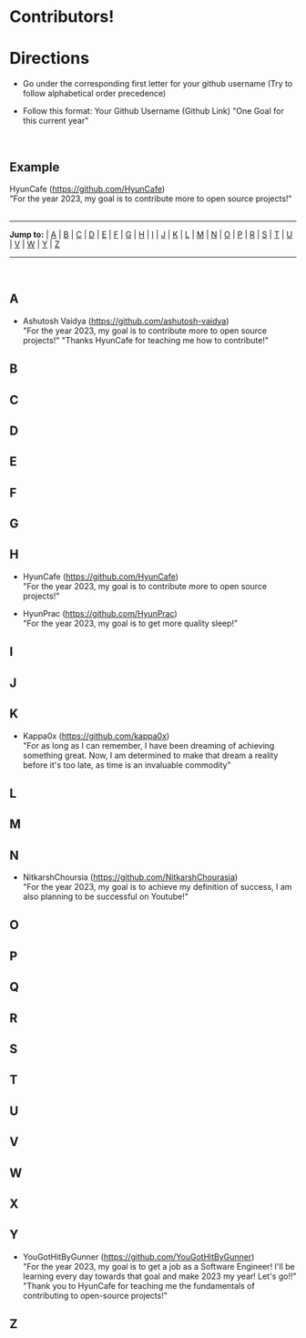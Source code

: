 <h1> Contributors! </h1>

<h1> Directions </h1>

* Go under the corresponding first letter for your github username (Try to follow alphabetical order precedence)

* Follow this format:
Your Github Username (Github Link)
"One Goal for this current year"

<br><h2> **Example** </h2>
HyunCafe (https://github.com/HyunCafe)<br>
"For the year 2023, my goal is to contribute more to open source projects!" <br><br>

---

**Jump to:** | [A](#a) | [B](#b) | [C](#c) | [D](#d) | [E](#e) | [F](#f) | [G](#g) | [H](#h) | [I](#i) | [J](#j) | [K](#k) | [L](#l) | [M](#m) | [N](#n) | [O](#o) | [P](#p) | [R](#r) | [S](#s) | [T](#t) | [U](#u) | [V](#v) | [W](#w) | [Y](#y) | [Z](#z)

--- 
<br>

## A
* Ashutosh Vaidya (https://github.com/ashutosh-vaidya)<br>
"For the year 2023, my goal is to contribute more to open source projects!"
"Thanks HyunCafe for teaching me how to contribute!"

## B

## C

## D

## E

## F

## G

## H

* HyunCafe (https://github.com/HyunCafe)<br>
"For the year 2023, my goal is to contribute more to open source projects!"

* HyunPrac (https://github.com/HyunPrac)<br>
"For the year 2023, my goal is to get more quality sleep!"

## I

## J

## K

* Kappa0x (https://github.com/kappa0x)<br>
"For as long as I can remember, I have been dreaming of achieving something great. Now, I am determined to make that dream a reality before it's too late, as time is an invaluable commodity"

## L

## M

## N

* NitkarshChoursia (https://github.com/NitkarshChourasia)<br>
"For the year 2023, my goal is to achieve my definition of success, I am also planning to be successful on Youtube!"

## O

## P

## Q

## R

## S

## T

## U

## V

## W

## X

## Y

* YouGotHitByGunner (https://github.com/YouGotHitByGunner)<br>
"For the year 2023, my goal is to get a job as a Software Engineer! I'll be learning every day towards that goal and make 2023 my year! Let's go!!"<br>
"Thank you to HyunCafe for teaching me the fundamentals of contributing to open-source projects!"

## Z
